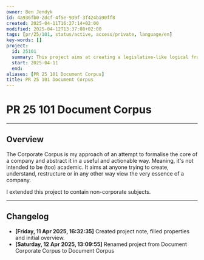 ```yaml
---
owner: Ben Jendyk
id: 4a936fb0-2dcf-4f5e-939f-3f424ba90ff8
created: 2025-04-11T16:27:14+02:00
modified: 2025-04-12T13:37:08+02:00
tags: [pr/25/101, status/active, access/private, language/en]
key-words: []
project:
  id: 25101
  summary: This project aims at creating a legislative-like logical framework for governance and beyond of varying subjects, such as corporations or potentially also natural persons. 
  start: 2025-04-11
  end:
aliases: [PR 25 101 Document Corpus]
title: PR 25 101 Document Corpus
---
```


# PR 25 101 Document Corpus

---

## Overview

The Corporate Corpus is my approach of an attempt to formalise the core of a company and abstract it in a useful and actionable way. Meaning, it's not intended to be (too) academic. It aims at anyone trying to create, understand, restructure or in any other way view the very essence of a company.

I extended this project to contain non-corporate subjects.

---

## Changelog

- **[Friday, 11 Apr 2025, 16:32:35]** Created project note, filled properties and initial overview.
- **[Saturday, 12 Apr 2025, 13:09:55]** Renamed project from Document Corporate Corpus to Document Corpus
